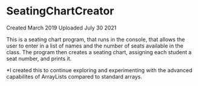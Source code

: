 # SeatingChartCreator

Created March 2019
Uploaded July 30 2021 

This is a seating chart program, that runs in the console, that allows the user to enter in a list of names and the number of seats available in the class. The program then creates a seating chart, assigning each student a seat number, and prints it. 

*I created this to continue exploring and experimenting with the advanced capabilites of ArrayLists compared to standard arrays.
